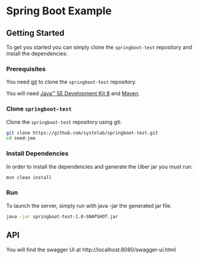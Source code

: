 # Spring Boot Example

## Getting Started

To get you started you can simply clone the `springboot-test` repository and install the dependencies:

### Prerequisites

You need [git][git] to clone the `springboot-test` repository.

You will need [Java™ SE Development Kit 8][jdk-download] and [Maven][maven].

### Clone `springboot-test`

Clone the `springboot-test` repository using git:

```bash
git clone https://github.com/systelab/springboot-test.git
cd seed-jee
```

### Install Dependencies

In order to install the dependencies and generate the Uber jar you must run:

```bash
mvn clean install
```

### Run

To launch the server, simply run with java -jar the generated jar file.

```bash
java -jar springboot-test-1.0-SNAPSHOT.jar
```

## API

You will find the swagger UI at http://localhost:8080/swagger-ui.html


[git]: https://git-scm.com/
[maven]: https://maven.apache.org/download.cgi
[jdk-download]: http://www.oracle.com/technetwork/java/javase/downloads


